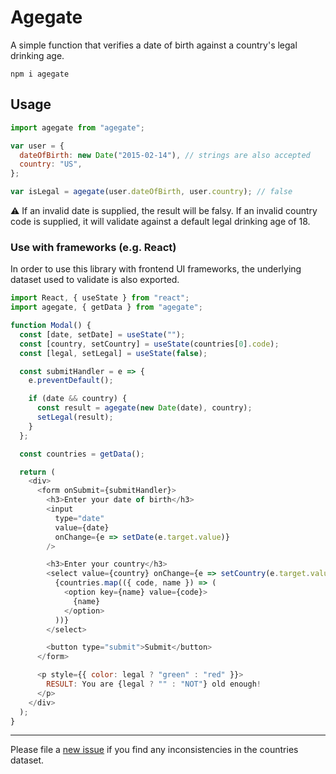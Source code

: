 # Agegate

A simple function that verifies a date of birth against a country's legal drinking age.

```
npm i agegate
```

## Usage

```js
import agegate from "agegate";

var user = {
  dateOfBirth: new Date("2015-02-14"), // strings are also accepted
  country: "US",
};

var isLegal = agegate(user.dateOfBirth, user.country); // false
```

:warning: If an invalid date is supplied, the result will be falsy. If an invalid country code is supplied, it will validate against a default legal drinking age of 18.

### Use with frameworks (e.g. React)

In order to use this library with frontend UI frameworks, the underlying dataset used to validate is also exported.

```js
import React, { useState } from "react";
import agegate, { getData } from "agegate";

function Modal() {
  const [date, setDate] = useState("");
  const [country, setCountry] = useState(countries[0].code);
  const [legal, setLegal] = useState(false);

  const submitHandler = e => {
    e.preventDefault();

    if (date && country) {
      const result = agegate(new Date(date), country);
      setLegal(result);
    }
  };

  const countries = getData();

  return (
    <div>
      <form onSubmit={submitHandler}>
        <h3>Enter your date of birth</h3>
        <input
          type="date"
          value={date}
          onChange={e => setDate(e.target.value)}
        />

        <h3>Enter your country</h3>
        <select value={country} onChange={e => setCountry(e.target.value)}>
          {countries.map(({ code, name }) => (
            <option key={name} value={code}>
              {name}
            </option>
          ))}
        </select>

        <button type="submit">Submit</button>
      </form>

      <p style={{ color: legal ? "green" : "red" }}>
        RESULT: You are {legal ? "" : "NOT"} old enough!
      </p>
    </div>
  );
}
```

* * *

Please file a [new issue](https://github.com/izolate/agegate/issues/new) if you find any inconsistencies in the countries dataset.
